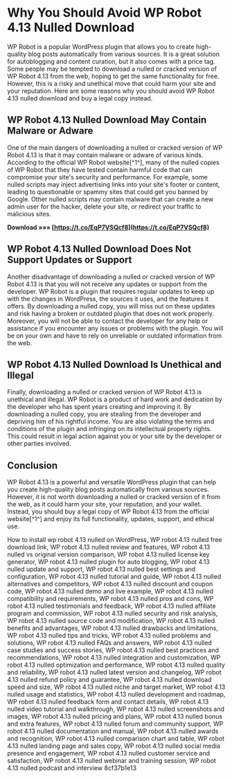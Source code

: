 # Why You Should Avoid WP Robot 4.13 Nulled Download
 
WP Robot is a popular WordPress plugin that allows you to create high-quality blog posts automatically from various sources. It is a great solution for autoblogging and content curation, but it also comes with a price tag. Some people may be tempted to download a nulled or cracked version of WP Robot 4.13 from the web, hoping to get the same functionality for free. However, this is a risky and unethical move that could harm your site and your reputation. Here are some reasons why you should avoid WP Robot 4.13 nulled download and buy a legal copy instead.
 
## WP Robot 4.13 Nulled Download May Contain Malware or Adware
 
One of the main dangers of downloading a nulled or cracked version of WP Robot 4.13 is that it may contain malware or adware of various kinds. According to the official WP Robot website[^1^], many of the nulled copies of WP Robot that they have tested contain harmful code that can compromise your site's security and performance. For example, some nulled scripts may inject advertising links into your site's footer or content, leading to questionable or spammy sites that could get you banned by Google. Other nulled scripts may contain malware that can create a new admin user for the hacker, delete your site, or redirect your traffic to malicious sites.
 
**Download »»» [https://t.co/EqP7VSQcf8](https://t.co/EqP7VSQcf8)**


 
## WP Robot 4.13 Nulled Download Does Not Support Updates or Support
 
Another disadvantage of downloading a nulled or cracked version of WP Robot 4.13 is that you will not receive any updates or support from the developer. WP Robot is a plugin that requires regular updates to keep up with the changes in WordPress, the sources it uses, and the features it offers. By downloading a nulled copy, you will miss out on these updates and risk having a broken or outdated plugin that does not work properly. Moreover, you will not be able to contact the developer for any help or assistance if you encounter any issues or problems with the plugin. You will be on your own and have to rely on unreliable or outdated information from the web.
 
## WP Robot 4.13 Nulled Download Is Unethical and Illegal
 
Finally, downloading a nulled or cracked version of WP Robot 4.13 is unethical and illegal. WP Robot is a product of hard work and dedication by the developer who has spent years creating and improving it. By downloading a nulled copy, you are stealing from the developer and depriving him of his rightful income. You are also violating the terms and conditions of the plugin and infringing on its intellectual property rights. This could result in legal action against you or your site by the developer or other parties involved.
 
## Conclusion
 
WP Robot 4.13 is a powerful and versatile WordPress plugin that can help you create high-quality blog posts automatically from various sources. However, it is not worth downloading a nulled or cracked version of it from the web, as it could harm your site, your reputation, and your wallet. Instead, you should buy a legal copy of WP Robot 4.13 from the official website[^1^] and enjoy its full functionality, updates, support, and ethical use.
 
How to install wp robot 4.13 nulled on WordPress,  WP robot 4.13 nulled free download link,  WP robot 4.13 nulled review and features,  WP robot 4.13 nulled vs original version comparison,  WP robot 4.13 nulled license key generator,  WP robot 4.13 nulled plugin for auto blogging,  WP robot 4.13 nulled update and support,  WP robot 4.13 nulled best settings and configuration,  WP robot 4.13 nulled tutorial and guide,  WP robot 4.13 nulled alternatives and competitors,  WP robot 4.13 nulled discount and coupon code,  WP robot 4.13 nulled demo and live example,  WP robot 4.13 nulled compatibility and requirements,  WP robot 4.13 nulled pros and cons,  WP robot 4.13 nulled testimonials and feedback,  WP robot 4.13 nulled affiliate program and commission,  WP robot 4.13 nulled security and risk analysis,  WP robot 4.13 nulled source code and modification,  WP robot 4.13 nulled benefits and advantages,  WP robot 4.13 nulled drawbacks and limitations,  WP robot 4.13 nulled tips and tricks,  WP robot 4.13 nulled problems and solutions,  WP robot 4.13 nulled FAQs and answers,  WP robot 4.13 nulled case studies and success stories,  WP robot 4.13 nulled best practices and recommendations,  WP robot 4.13 nulled integration and customization,  WP robot 4.13 nulled optimization and performance,  WP robot 4.13 nulled quality and reliability,  WP robot 4.13 nulled latest version and changelog,  WP robot 4.13 nulled refund policy and guarantee,  WP robot 4.13 nulled download speed and size,  WP robot 4.13 nulled niche and target market,  WP robot 4.13 nulled usage and statistics,  WP robot 4.13 nulled development and roadmap,  WP robot 4.13 nulled feedback form and contact details,  WP robot 4.13 nulled video tutorial and walkthrough,  WP robot 4.13 nulled screenshots and images,  WP robot 4.13 nulled pricing and plans,  WP robot 4.13 nulled bonus and extra features,  WP robot 4.13 nulled forum and community support,  WP robot 4.13 nulled documentation and manual,  WP robot 4.13 nulled awards and recognition,  WP robot 4.13 nulled comparison chart and table,  WP robot 4.13 nulled landing page and sales copy,  WP robot 4.13 nulled social media presence and engagement,  WP robot 4.13 nulled customer service and satisfaction,  WP robot 4.13 nulled webinar and training session,  WP robot 4.13 nulled podcast and interview
 8cf37b1e13
 
